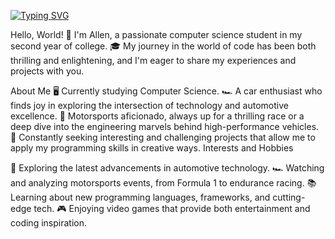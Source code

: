 [![Typing SVG](https://readme-typing-svg.demolab.com?font=Fira+Code&pause=990&random=false&width=435&lines=Hi+I'm+Allen%2C+19+years+old;Computer+Science+Student)](https://git.io/typing-svg)

Hello, World! 👋
I'm Allen, a passionate computer science student in my second year of college. 🎓 My journey in the world of code has been both thrilling and enlightening, and I'm eager to share my experiences and projects with you.

About Me
🖥️ Currently studying Computer Science.
🏎️ A car enthusiast who finds joy in exploring the intersection of technology and automotive excellence.
🏁 Motorsports aficionado, always up for a thrilling race or a deep dive into the engineering marvels behind high-performance vehicles.
🌟 Constantly seeking interesting and challenging projects that allow me to apply my programming skills in creative ways.
Interests and Hobbies

🚗 Exploring the latest advancements in automotive technology.
🏎️ Watching and analyzing motorsports events, from Formula 1 to endurance racing.
📚 Learning about new programming languages, frameworks, and cutting-edge tech.
🎮 Enjoying video games that provide both entertainment and coding inspiration.
